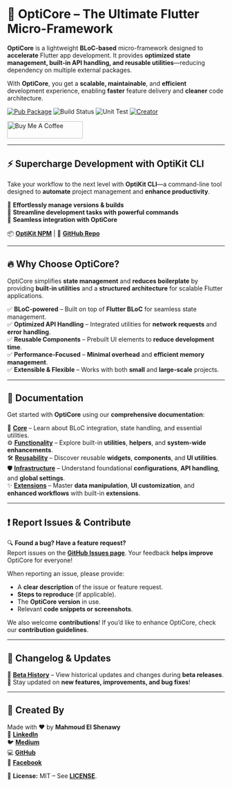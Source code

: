 # 🚀 OptiCore – The Ultimate Flutter Micro-Framework

**OptiCore** is a lightweight **BLoC-based** micro-framework designed to **accelerate** Flutter app development. It provides **optimized state management, built-in API handling, and reusable utilities**—reducing dependency on multiple external packages.

With **OptiCore**, you get a **scalable, maintainable**, and **efficient** development experience, enabling **faster** feature delivery and **cleaner** code architecture.

[![Pub Package](https://img.shields.io/badge/Pub%20get-OptiCore-yellow)](https://pub.dev/packages/opticore)
![Build Status](https://img.shields.io/badge/Build-Passing-teal)
![Unit Test](https://img.shields.io/badge/Unit%20Test-Passing-red)
[![Creator](https://img.shields.io/badge/Creator-Mahmoud%20El%20Shenawy-blue)](https://www.linkedin.com/in/dev-mahmoud-elshenawy/)

<a href="https://www.buymeacoffee.com/m.elshenawy" target="_blank"><img src="https://cdn.buymeacoffee.com/buttons/default-orange.png" alt="Buy Me A Coffee" height="40" width="175" > </a>

---

## ⚡ Supercharge Development with OptiKit CLI

Take your workflow to the next level with **OptiKit CLI**—a command-line tool designed to **automate** project management and **enhance productivity**.

🔹 **Effortlessly manage versions & builds**  
🔹 **Streamline development tasks with powerful commands**  
🔹 **Seamless integration with OptiCore**  

📦 **[OptiKit NPM](https://www.npmjs.com/package/optikit)** | 🔗 **[GitHub Repo](https://github.com/dev-mahmoud-elshenawy/optikit)**

---

## 🔥 Why Choose OptiCore?

OptiCore simplifies **state management** and **reduces boilerplate** by providing **built-in utilities** and a **structured architecture** for scalable Flutter applications.

✅ **BLoC-powered** – Built on top of **Flutter BLoC** for seamless state management.  
✅ **Optimized API Handling** – Integrated utilities for **network requests** and **error handling**.  
✅ **Reusable Components** – Prebuilt UI elements to **reduce development time**.  
✅ **Performance-Focused** – **Minimal overhead** and **efficient memory management**.  
✅ **Extensible & Flexible** – Works with both **small** and **large-scale** projects.  

---

## 📖 Documentation

Get started with **OptiCore** using our **comprehensive documentation**:

📌 **[Core](./CORE.md)** – Learn about BLoC integration, state handling, and essential utilities.  
⚙️ **[Functionality](./FUNCTIONALITY.md)** – Explore built-in **utilities**, **helpers**, and **system-wide enhancements**.  
🛠 **[Reusability](./REUSABILITY.md)** – Discover reusable **widgets**, **components**, and **UI utilities**.  
🛡 **[Infrastructure](./INFRASTRUCTURE.md)** – Understand foundational **configurations**, **API handling**, and **global settings**.  
✨ **[Extensions](./EXTENSIONS.md)** – Master **data manipulation**, **UI customization**, and **enhanced workflows** with built-in **extensions**.  

---

## ❗ Report Issues & Contribute

🔍 **Found a bug? Have a feature request?**  
Report issues on the **[GitHub Issues page](https://github.com/dev-mahmoud-elshenawy/OptiCore/issues)**. Your feedback **helps improve** OptiCore for everyone!  

When reporting an issue, please provide:

- A **clear description** of the issue or feature request.
- **Steps to reproduce** (if applicable).
- The **OptiCore version** in use.
- Relevant **code snippets or screenshots**.

We also welcome **contributions**! If you’d like to enhance OptiCore, check our **contribution guidelines**.

---

## 🔄 Changelog & Updates

📜 **[Beta History](./CHANGELOG-BETA.md)** – View historical updates and changes during **beta releases**.  
📢 Stay updated on **new features, improvements, and bug fixes**!

---

## 👤 Created By

Made with ❤️ by **Mahmoud El Shenawy**  
🔗 **[LinkedIn](https://www.linkedin.com/in/dev-mahmoud-elshenawy)**  
🐦 **[Medium](https://medium.com/@dev-mahmoud-elshenawy)**  
💻 **[GitHub](https://github.com/dev-mahmoud-elshenawy)**  
📘 **[Facebook](https://www.facebook.com/dev.m.elshenawy)**  

📜 **License:** MIT – See **[LICENSE](https://github.com/dev-mahmoud-elshenawy/OptiCore/blob/master/LICENSE)**.
